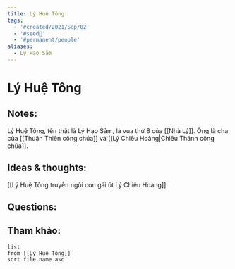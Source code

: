 ```yaml
---
title: Lý Huệ Tông
tags:
  - '#created/2021/Sep/02'
  - '#seed🥜'
  - '#permanent/people'
aliases:
  - Lý Hạo Sảm
---
```

# Lý Huệ Tông

## Notes:
Lý Huệ Tông, tên thật là Lý Hạo Sảm, là vua thứ 8 của [[Nhà Lý]]. Ông là cha của [[Thuận Thiên công chúa]] và [[Lý Chiêu Hoàng|Chiêu Thánh công chúa]].

## Ideas & thoughts:
[[Lý Huệ Tông truyền ngôi con gái út Lý Chiêu Hoàng]]

## Questions:


## Tham khảo:
```dataview
list
from [[Lý Huệ Tông]]
sort file.name asc
```